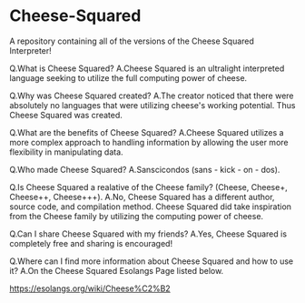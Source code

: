 # Cheese-Squared
A repository containing all of the versions of the Cheese Squared Interpreter!

Q.What is Cheese Squared?
A.Cheese Squared is an ultralight interpreted language seeking to utilize the full computing power of cheese.

Q.Why was Cheese Squared created?
A.The creator noticed that there were absolutely no languages that were utilizing cheese's working potential.
  Thus Cheese Squared was created.
  
Q.What are the benefits of Cheese Squared?
A.Cheese Squared utilizes a more complex approach to handling information by allowing the user more flexibility 
  in manipulating data.
   
Q.Who made Cheese Squared?
A.Sanscicondos (sans - kick - on - dos).
 
Q.Is Cheese Squared a realative of the Cheese family? (Cheese, Cheese+, Cheese++, Cheese+++).
A.No, Cheese Squared has a different author, source code, and compilation method. Cheese Squared did take inspiration 
  from the Cheese family by utilizing the computing power of cheese.
  
Q.Can I share Cheese Squared with my friends?
A.Yes, Cheese Squared is completely free and sharing is encouraged!

Q.Where can I find more information about Cheese Squared and how to use it?
A.On the Cheese Squared Esolangs Page listed below.

https://esolangs.org/wiki/Cheese%C2%B2
